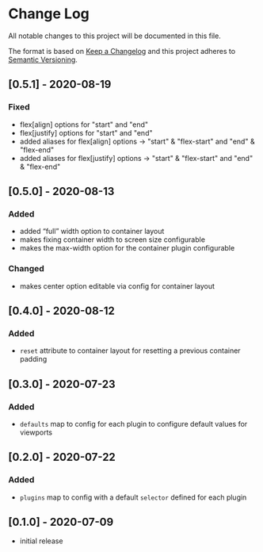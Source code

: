 # Change Log

All notable changes to this project will be documented in this file.

The format is based on [Keep a Changelog](http://keepachangelog.com/) and this project adheres to [Semantic Versioning](http://semver.org/).

<!--
   PRs should document their user-visible changes (if any) in the
   Unreleased section, uncommenting the header as necessary.
-->

<!-- ## Unreleased -->
<!-- ### Added -->
<!-- ### Changed -->
<!-- ### Removed -->
<!-- ### Fixed -->

## [0.5.1] - 2020-08-19

### Fixed
* flex[align] options for "start" and "end"
* flex[justify] options for "start" and "end"
* added aliases for flex[align] options -> "start" & "flex-start" and "end" & "flex-end"
* added aliases for flex[justify] options -> "start" & "flex-start" and "end" & "flex-end"

## [0.5.0] - 2020-08-13

### Added
* added “full” width option to container layout
* makes fixing container width to screen size configurable
* makes the max-width option for the container plugin configurable

### Changed
* makes center option editable via config for container layout

## [0.4.0] - 2020-08-12

### Added
* `reset` attribute to container layout for resetting a previous container padding

## [0.3.0] - 2020-07-23

### Added
* `defaults` map to config for each plugin to configure default values for viewports

## [0.2.0] - 2020-07-22

### Added
* `plugins` map to config with a default `selector` defined for each plugin

## [0.1.0] - 2020-07-09

* initial release
